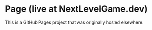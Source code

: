 # Page (live at NextLevelGame.dev)

This is a GitHub Pages project that was originally hosted elsewhere.